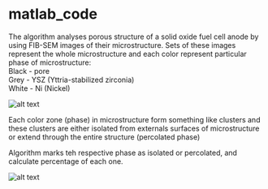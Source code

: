 # matlab_code

The algorithm analyses porous structure of a solid oxide fuel cell anode by using FIB-SEM images of their microstructure.
Sets of these images represent the whole microstructure and each color represent particular phase of microstructure: <br />
Black - pore <br />
Grey - YSZ (Yttria-stabilized zirconia) <br />
White - Ni (Nickel)

![alt text](https://i.ibb.co/Z6cKF7N/1.png)

Each color zone (phase) in microstructure form something like clusters
and these clusters are either isolated from externals surfaces of microstructure or extend through the entire structure (percolated phase)

Algorithm marks teh respective phase as isolated or percolated, and calculate percentage of each one.

![alt text](https://i.ibb.co/VpDw9pC/2.png)
